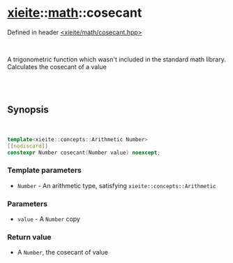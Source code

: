 # [xieite](../../README.md)::[math](../math.md)::cosecant
Defined in header [<xieite/math/cosecant.hpp>](../../include/xieite/math/cosecant.hpp)

<br/>

A trigonometric function which wasn't included in the standard math library. Calculates the cosecant of a value

<br/><br/>

## Synopsis

<br/>

```cpp
template<xieite::concepts::Arithmetic Number>
[[nodiscard]]
constexpr Number cosecant(Number value) noexcept;
```
### Template parameters
- `Number` - An arithmetic type, satisfying `xieite::concepts::Arithmetic`
### Parameters
- `value` - A `Number` copy
### Return value
- A `Number`, the cosecant of value
